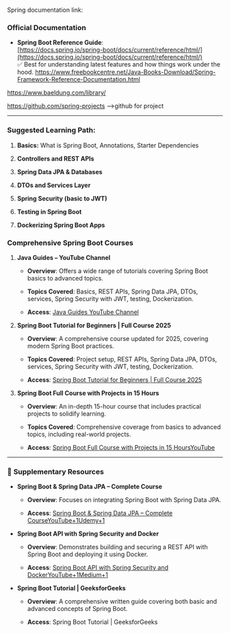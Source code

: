 
Spring documentation link:
### **Official Documentation**

- **Spring Boot Reference Guide**:  
    [https://docs.spring.io/spring-boot/docs/current/reference/html/](https://docs.spring.io/spring-boot/docs/current/reference/html/)  
    ✅ Best for understanding latest features and how things work under the hood.
https://www.freebookcentre.net/Java-Books-Download/Spring-Framework-Reference-Documentation.html

https://www.baeldung.com/library/

https://github.com/spring-projects  -->github for project 

---

### Suggested Learning Path:

1. **Basics:** What is Spring Boot, Annotations, Starter Dependencies
    
2. **Controllers and REST APIs**
    
3. **Spring Data JPA & Databases**
    
4. **DTOs and Services Layer**
    
5. **Spring Security (basic to JWT)**
    
6. **Testing in Spring Boot**
    
7. **Dockerizing Spring Boot Apps**

### **Comprehensive Spring Boot Courses**

1. **Java Guides – YouTube Channel**
    
    - **Overview**: Offers a wide range of tutorials covering Spring Boot basics to advanced topics.
        
    - **Topics Covered**: Basics, REST APIs, Spring Data JPA, DTOs, services, Spring Security with JWT, testing, Dockerization.
        
    - **Access**: [Java Guides YouTube Channel](https://www.youtube.com/@JavaGuides)
        
2. **Spring Boot Tutorial for Beginners | Full Course 2025**
    
    - **Overview**: A comprehensive course updated for 2025, covering modern Spring Boot practices.
        
    - **Topics Covered**: Project setup, REST APIs, Spring Data JPA, DTOs, services, Spring Security with JWT, testing, Dockerization.
        
    - **Access**: [Spring Boot Tutorial for Beginners | Full Course 2025](https://www.youtube.com/watch?v=Cw0J6jYJtzw)
        
3. **Spring Boot Full Course with Projects in 15 Hours**
    
    - **Overview**: An in-depth 15-hour course that includes practical projects to solidify learning.
        
    - **Topics Covered**: Comprehensive coverage from basics to advanced topics, including real-world projects.
        
    - **Access**: [Spring Boot Full Course with Projects in 15 Hours](https://www.youtube.com/watch?v=Kq-DRboTVrc)[YouTube](https://www.youtube.com/watch?pp=0gcJCdgAo7VqN5tD&v=Kq-DRboTVrc&utm_source=chatgpt.com)
        

---

### 📘 **Supplementary Resources**

- **Spring Boot & Spring Data JPA – Complete Course**
    
    - **Overview**: Focuses on integrating Spring Boot with Spring Data JPA.
        
    - **Access**: [Spring Boot & Spring Data JPA – Complete Course](https://www.youtube.com/watch?v=5rNk7m_zlAg)[YouTube+1Udemy+1](https://www.youtube.com/watch?pp=0gcJCdgAo7VqN5tD&v=5rNk7m_zlAg&utm_source=chatgpt.com)
        
- **Spring Boot API with Spring Security and Docker**
    
    - **Overview**: Demonstrates building and securing a REST API with Spring Boot and deploying it using Docker.
        
    - **Access**: [Spring Boot API with Spring Security and Docker](https://www.youtube.com/watch?v=0iNmWIi5rG4)[YouTube+1Medium+1](https://www.youtube.com/watch?v=0iNmWIi5rG4&utm_source=chatgpt.com)
        
- **Spring Boot Tutorial | GeeksforGeeks**
    
    - **Overview**: A comprehensive written guide covering both basic and advanced concepts of Spring Boot.
        
    - **Access**: Spring Boot Tutorial | GeeksforGeeks